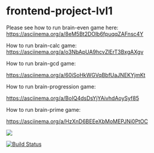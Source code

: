 # frontend-project-lvl1

Please see how to run brain-even game here:
https://asciinema.org/a/8eM5Bt2DOlb6fpuqqZAFnsc4Y

How to run brain-calc game:
https://asciinema.org/a/o3NbApUA9hcvZlErT3BxgAXgv

How to run brain-gcd game:

https://asciinema.org/a/60iSoHkWGVqBbfUaJNEKYjmKt

How to run brain-progression game:

https://asciinema.org/a/BoIQ4dsDsYjYAivhdAoySyf85

How to run brain-prime game:

https://asciinema.org/a/HzXnD6BEEeXbMoMEPJNi0PtOC

<a href="https://codeclimate.com/github/kseniya-shlagina/frontend-project-lvl1/maintainability"><img src="https://api.codeclimate.com/v1/badges/218681c7780d2721d291/maintainability" /></a>

[![Build Status](https://travis-ci.com/kseniya-shlagina/frontend-project-lvl1.svg?branch=master)](https://travis-ci.com/kseniya-shlagina/frontend-project-lvl1)
